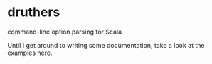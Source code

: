druthers
========

command-line option parsing for Scala

Until I get around to writing some documentation, take a look at the examples [here](src/test/scala/org/scalawag/druthers/UsagePatternsTest.scala).

